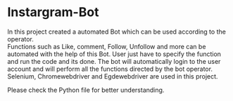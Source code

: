 # Instargram-Bot

In this project created a automated Bot which can be used according to the operator.</br>
Functions such as Like, comment, Follow, Unfollow and more can be automated with the help of this Bot.
User just have to specify the function and run the code and its done. The bot will automatically login to the user account and will perform all the functions directed by the bot operator.
Selenium, Chromewebdriver and Egdewebdriver are used in this project.

Please check the Python file for better understanding.
